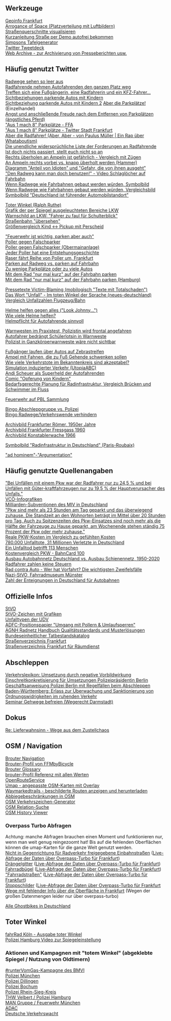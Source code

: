 Werkzeuge
-----
[Geoinfo Frankfurt](https://geoinfo.frankfurt.de/mapbender/application/stadtplan)  
[Arrogance of Space (Platzverteilung mit Luftbildern)](https://cyklokoalicia.sk/arrogance/)  
[Straßenquerschnitte visualisieren](https://streetmix.net)  
[Kurzanleitung Straße per Demo autofrei bekommen](https://twitter.com/autofreiberlin/status/1160624160135143425)  
[Simpsons Tafelgenerator](https://imgflip.com/memegenerator/60777140/Bart-Simpson---chalkboard)  
[Twitter Tweetdeck](https://tweetdeck.twitter.com)  
[Web Archive - zur Archivierung von Presseberichten usw.](https://web.archive.org)


Häufig genutzt Twitter
----------------------

[Radwege sehen so leer aus](https://twitter.com/DerGraslutscher/status/1220282050055409664)  
[Radfahrende nehmen Autofahrenden den ganzen Platz weg](https://twitter.com/BerlinCyclist/status/1224054920514539520)  
[Treffen sich eine Fußgängerin, eine Radfahrerin und ein KFZ-Fahrer...](https://twitter.com/JosefFischer65/status/1355294732864397313)  
[Sichtbeziehungen parkende Autos mit Kindern](https://twitter.com/KidicalMass_S/status/1243213103304716290)  
[Sichtbeziehung parkende Autos mit Kindern 2](https://twitter.com/josykitchen/status/1106125679266070528)
[Aber die Parkplätze!](https://twitter.com/DirkDorsch/status/1222578850305015808?s=20) (Einzelhandel)  
[Angst und anschließende Freude nach dem Entfernen von Parkplätzen (ängstliches Pferd)](https://twitter.com/fietsprofessor/status/1135992004742176768)  
["Aus 1 mach 8" Parkplätze - FFA](https://www.adfc-frankfurt.de/Frankfurt_aktuell/FFA_Archiv/Ausgabe_2020_4/2020_4_12_aus_1.html)  
["Aus 1 mach 8" Parkplätze - Twitter Stadt Frankfurt](https://twitter.com/Stadt_FFM/status/1265983937035321344?s=20)  
[Aber die Radfahrer! (Aber, Aber - von Paulus Müller | Ein Rap über Whataboutism)](https://www.youtube.com/watch?v=uoJcAILqEDw)  
[Die unendliche widersprüchliche Liste der Forderungen an Radfahrende](https://twitter.com/ted_unlimi/status/1308716854563803137?s=20)  
[Ist doch nichts passiert, stellt euch nicht so an](https://twitter.com/MrLoehm/status/1231330814245425154)  
[Rechts überholen an Ampeln ist gefährlich - Vergleich mit Zügen](https://twitter.com/MarBel78/status/1270303528049926149)  
[An Ampeln rechts vorbei vs. knapp überholt werden (Hammer)](https://twitter.com/dd_flo/status/1275356265045266432)  
[Diagramm "Anteil von Idioten" und "Gefahr, die von ihnen ausgeht"](https://twitter.com/fahrradfalko/status/1354500593046450181)  
["Den Radweg kann man doch benutzen!" - Video Schlaglöcher auf Fahrbahn](https://twitter.com/digitalVermummt/status/1282229424864329733)  
[Wenn Radwege wie Fahrbahnen gebaut werden würden, Symbolbild](https://twitter.com/cycletopia21/status/1371094889262366724)  
[Wenn Radwege wie Fahrbahnen gebaut werden würden, Vergleichsbild](https://twitter.com/fietsprofessor/status/1390924929537822720)  
[Symbolbild "Deutschland ist führender Automobilstandort"](https://twitter.com/Nicoleopter/status/1454365303069192192?s=20)  

[Toter Winkel (Ralph Ruthe)](https://twitter.com/ralphruthe/status/1230752902991319046)  
[Grafik der per Spiegel ausgeleuchteten Bereiche LKW](https://twitter.com/BerlinCyclist/status/1186317660264583168?s=20)  
[Warnschild an LKW: "Fahrer zu faul für Schulterblick"](https://twitter.com/dukoid/status/1297903273693843456)  
[Straßenbahn "übersehen"](https://twitter.com/FFMbyBicycle/status/1235148263470379009)  
[Größenvergleich Kind <-> Pickup mit Perscheid](https://twitter.com/ThePrie89/status/1450361722938744834?s=20)  

["Feuerwehr ist wichtig, parken aber auch"](https://twitter.com/aktuelle_stunde/status/1154418437537579008)  
[Poller gegen Falschparker](https://twitter.com/FfmOgo/status/1230110332120637441)  
[Poller gegen Falschparker (Obermainanlage)](https://twitter.com/avoooni/status/1181119784186007552)  
[Jeder Poller hat eine Entstehungsgeschichte](https://twitter.com/RadTicker/status/1403434948254707716?s=20)  
[Raser fährt Reihe von Poller um, Frankfurt](https://twitter.com/_TravelTim/status/1168811612842680320?s=20)  
[Parken auf Radweg vs. parken auf Fahrbahn](https://twitter.com/asltf/status/1283664476714209280)  
[Zu wenige Parkplätze oder zu viele Autos](https://twitter.com/radkolumne/status/1353238805675913216)  
[Mit dem Rad "nur mal kurz" auf der Fahrbahn parken](https://twitter.com/fietsprofessor/status/1353025642179272715?s=20)  
[Mit dem Rad "nur mal kurz" auf der Fahrbahn parken (Hamburg)](https://twitter.com/FFMbyBicycle/status/1169242693970681856)  

[Pressetexte Victim-Blaming (mobilogisch "Texte mit Totalschaden")](https://twitter.com/SchwaBicyclist/status/1226471122608238592)  
[Das Wort "Unfall" - Im toten Winkel der Sprache (neues-deutschland)](https://www.neues-deutschland.de/artikel/1101202.wort-unfall-im-toten-winkel-der-sprache.html)  
[Vergleich Unfallzahlen Flugzeug/Bahn](https://twitter.com/a_linnemann/status/1284913874903412738)  

[Helme helfen gegen alles ("Look Johnny...")](https://twitter.com/BerlinCyclist/status/1141963412580253696)  
[Wie viele Helme helfen?](https://twitter.com/tm_nrmn/status/1302865093982650370)  
[Helmpflicht für Autofahrende sinnvoll](https://www.clevere-staedte.de/blog/artikel/helmpflicht-f%C3%BCr-fu%C3%9Fg%C3%A4nger-und-autofahrer)  

[Warnwesten im Praxistest, Polizistin wird frontal angefahren](https://twitter.com/schenectady_s/status/1187740553250783234?s=20)  
[Autofahrer bedrängt Schülerlotsin in Warnweste](https://twitter.com/AmericanFietser/status/1223054213237919749?s=20)  
[Polizist in Ganzkörperwarnweste wäre nicht sichtbar](https://twitter.com/CMPG/status/1076236087142633477?s=20)  

[Fußgänger laufen über Autos auf Zebrastreifen](https://urbanshit.de/einfach-ueber-die-autos-laufen-wenn-diese-den-zebrastreifen-blockieren/)  
[Ampel mit Fahnen, die zu Fuß Gehende schwenken sollen](https://twitter.com/StrongTowns/status/1074409096156250112?s=20)  
[Wie viele Verkehrstote im Bekanntenkreis sind akzeptabel?](https://www.youtube.com/watch?v=k2tOye9DKdQ)  
[Simulation induzierter Verkehr (UtopiaABC)](https://twitter.com/ABCTV/status/1182468049011535872)  
[Andi Scheuer als Superheld der Autofahrenden](https://twitter.com/BambiTango/status/1311944144001134592)  
[Comic "Opferung von Kindern"](https://twitter.com/littlebigfred/status/1322497562465701889)  
[Bedarfsgerechte Planung für Radinfrastruktur, Vergleich Brücken und Schwimmer im Fluss](https://twitter.com/PHPmacher/status/1095098614605598721)  

[Feuerwehr auf PBL Sammlung](https://twitter.com/FFMbyBicycle/status/1362505196371382274?s=20)  

[Bingo Abschleppgruppe vs. Polizei](https://bingobaker.com/#3141126)  
[Bingo Radwege/Verkehrswende verhindern](https://bingobaker.com#d6887aacace6a171)  

[Archivbild Frankfurter Römer, 1950er Jahre](https://twitter.com/felix_bohr/status/1452613725668663296?s=20)  
[Archivbild Frankfurter Fressgass 1960](https://twitter.com/TomBauser/status/1452638626907664390?s=20)  
[Archivbild Konstablerwache 1966](https://twitter.com/Stadt_FFM/status/1443471943269822469?s=20)  

[Symbolbild "Radinfrastruktur in Deutschland" (Paris-Roubaix)](https://twitter.com/FFMbyBicycle/status/1444674893245784065?s=20)  

["ad hominem"-"Argumentation"](https://www.youtube.com/watch?v=KF00DZ-_3J8)  


Häufig genutzte Quellenangaben
------------------------------

["Bei Unfällen mit einem Pkw war der Radfahrer nur zu 24,5 % und bei Unfällen mit Güter-kraftfahrzeugen nur zu 19,5 % der Hauptverursacher des Unfalls."](https://www.destatis.de/DE/Themen/Gesellschaft-Umwelt/Verkehrsunfaelle/Publikationen/Downloads-Verkehrsunfaelle/unfaelle-zweirad-5462408187004.pdf?__blob=publicationFile)  
[VCÖ-Infografiken](https://www.vcoe.at/publikationen/infografiken/alle-infografiken)  
[Milliarden-Subventionen des MIV in Deutschland](https://www.umweltbundesamt.de/sites/default/files/medien/479/publikationen/uba_fachbroschuere_umweltschaedliche-subventionen_bf.pdf)  
["Pkw sind mehr als 23 Stunden am Tag geparkt und das  überwiegend  zuhause.  Die  Standzeit  an  den  Wohnorten beträgt im Mittel über 20 Stunden pro Tag. Auch zu Spitzenzeiten des Pkw-Einsatzes sind noch mehr als die Hälfte der Fahrzeuge zu Hause geparkt, am Wochenende stehen ständig 75 Prozent der Pkw oder mehr zuhause."](http://www.mobilitaet-in-deutschland.de/pdf/MiD2017_Ergebnisbericht.pdf)  
[Reale PKW-Kosten im Vergleich zu gefühlten Kosten](https://www.spiegel.de/auto/autokauf-deutsche-unterschaetzen-tatsaechliche-kosten-ihres-autos-stark-a-e9230430-6794-4690-96cd-a988f53b93c4)  
[780.000 Unfalltote, 31 Millionen Verletzte in Deutschland](https://www.spiegel.de/auto/aktuell/deutschland-780-000-verkehrstote-seit-1950-31-millionen-verletzte-a-1183544.html)  
[Ein Unfalltod betrifft 113 Menschen](https://www.runtervomgas.de/news/artikel/1-tod-113-betroffene.html)  
[Kostenvergleich PKW - BahnCard 100](https://twitter.com/VCDeV/status/1352573499295072257)  
[Ausbau Autobahnnetz Deutschland vs. Ausbau Schienennetz, 1950-2020](https://twitter.com/kkklawitter/status/1447217271017967624?s=20)  
[Radfahrer zahlen keine Steuern](https://web.archive.org/web/20201106132100/https://www.rbb24.de/panorama/beitrag/2020/09/berlin-fragen-antworten-fahrrad-steuer-radweg.htm)  
[Rad contra Auto - Wer hat Vorfahrt? Die wichtigsten Zweifelsfälle](https://www.stern.de/auto/service/rad-contra-auto---wer-hat-vorfahrt--die-wichtigsten-zweifelsfaelle-8156042.html)  
[Nazi-StVO, Fahrradmuseum Münster](https://twitter.com/vonjosbach/status/1097175881318055937?s=20)  
[Zahl der Enteignungen in Deutschland für Autobahnen](https://www.tagesspiegel.de/politik/platz-fuer-neue-autobahnen-scheuer-ist-ein-enteignungsminister/26088460.html)  


Offizielle Infos
----------------

[StVO](https://www.gesetze-im-internet.de/stvo_2013/BJNR036710013.html)  
[StVO-Zeichen mit Grafiken](https://de.wikipedia.org/wiki/Bildtafel_der_Verkehrszeichen_in_der_Bundesrepublik_Deutschland_von_2013_bis_2017)  
[Unfalltypen der UDV](https://udv.de/sites/default/files/tx_udvpublications/unfalltypen-katalog_udv_web_2.pdf)  
[ADFC-Positionspapier "Umgang mit Pollern & Umlaufsperren"](https://www.adfc.de/fileadmin/user_upload/Expertenbereich/Touristik_und_Hotellerie/Positionspapiere/ADFC_Positionspapier_Umgang_Poller_Umlaufsperren.pdf)  
[AGNH Radnetz Handbuch Qualitätsstandards und Musterlösungen](https://www.nahmobil-hessen.de/wp-content/uploads/2019/07/Qualitaetsstandards_und_Musterloesungen_150dpi.pdf)  
[Bundeseinheitlicher Tatbestandskatalog](https://www.kba.de/DE/Themen/ZentraleRegister/FAER/BT_KAT_OWI/btkat_node.html)  
[Straßenverzeichnis Frankfurt](https://offenedaten.frankfurt.de/dataset/strassenverzeichnis-der-stadt-frankfurt-am-main)  
[Straßenverzeichnis Frankfurt für Räumdienst](https://frankfurt.de/-/media/frankfurtde/service-und-rathaus/verwaltung/aemter-und-institutionen/rechtsamt/pdf/satzungen/strassenreinigungssatzung-strassenverzeichnis.ashx)  


Abschleppen
-----------

[Verkehrslexikon: Umsetzung durch negative Vorbildwirkung](https://www.verkehrslexikon.de/Texte/KfzUmsetzung4.php)  
[Einschreitkonkretisierung für Umsetzungen Polizeipräsidentin Berlin](https://fragdenstaat.de/dokumente/2404/)  
[Geschäftsanweisung Polizei Berlin mit Regelfällen beim Abschleppen](https://fragdenstaat.de/anfrage/geschaftsanweisung-der-polizei-nr-152014/163890/anhang/GAPPrStabNr.15_2014.pdf)  
[Baden-Württemberg: Erlass zur Überwachung und Sanktionierung von Ordnungswidrigkeiten im ruhenden Verkehr](https://fragdenstaat.de/anfrage/erlass-zur-uberwachung-und-sanktionierung-von-ordnungswidrigkeiten-im-ruhenden-verkehr/507374/anhang/VMBW_ErlasszurberwachungundSanktionierungvonOrdnungswidrigkeitenimruhendenVerkehrvom11.Mai2020.pdf)  
[Seminar Gehwege befreien (Wegerecht Darmstadt)](https://wegerecht.org/seminar/)  


Dokus
-----

[Re: Lieferwahnsinn - Wege aus dem Zustellchaos](https://www.dailymotion.com/video/x6bdwql)


OSM / Navigation
----------------

[Brouter Navigation](https://brouter.de/brouter-web/)  
[Brouter-Profil von FFMbyBicycle](https://raw.githubusercontent.com/FFMbyBicycle/brouter-cycling-profiles/master/FFMbyBicycle-long-distance-cycling.brf)  
[Brouter Glossary](https://github.com/poutnikl/Brouter-profiles/wiki/Glossary)  
[brouter-Profil Referenz mit allen Werten](https://raw.githubusercontent.com/poutnikl/Trekking-Poutnik/master/Trekking-Poutnik.brf)  
[OpenRouteService](https://maps.openrouteservice.org)  
[Umap - angepasste OSM-Karten mit Overlay](https://umap.openstreetmap.fr/en/)  
[Waymarkedtrails - beschilderte Routen anzeigen und herunterladen](https://waymarkedtrails.org)  
[Abbiegebeschränkungen in OSM](https://ahorn.lima-city.de/tr/)  
[OSM Verkehrszeichen-Generator](http://osmtools.de/traffic_signs/)  
[OSM Relation-Suche](http://ra.osmsurround.org)  
[OSM History Viewer](https://osmhv.openstreetmap.de/)  

### Overpass Turbo Abfragen
Achtung: manche Abfragen brauchen einen Moment und funktionieren nur, wenn man weit genug reingezoomt hat! Bis auf die fehlenden Oberflächen können die umap-Karten für die ganze Welt genutzt werden.  
[Nicht in Gegenrichtung für Radverkehr freigegebene Einbahnstraßen](https://umap.openstreetmap.fr/de/map/nicht-freigegebene-einbahnstraen_655958) ([Live-Abfrage der Daten über Overpass-Turbo für Frankfurt](https://overpass-turbo.eu/s/Ydu))  
[Drängelgitter](https://umap.openstreetmap.fr/de/map/drangelgitter_655949) ([Live-Abfrage der Daten über Overpass-Turbo für Frankfurt](https://overpass-turbo.eu/s/Wdi))  
[Fahrradbügel](https://umap.openstreetmap.fr/de/map/fahrradparkplatze-bugel_655853) ([Live-Abfrage der Daten über Overpass-Turbo für Frankfurt](https://overpass-turbo.eu/s/Tu6))  
["Fahrradstraßen"](https://umap.openstreetmap.fr/de/map/fahrradstraen_655946) ([Live-Abfrage der Daten über Overpass-Turbo für Frankfurt](https://overpass-turbo.eu/s/12gk))  
[Stoppschilder](https://umap.openstreetmap.fr/de/map/stoppschilder_655964) ([Live-Abfrage der Daten über Overpass-Turbo für Frankfurt](https://overpass-turbo.eu/s/127B)  
[Wege mit fehlender Info über die Oberfläche in Frankfurt](https://overpass-turbo.eu/s/ZhZ) (Wegen der großen Datenmengen leider nur über overpass-turbo)  


[Alle Ghostbikes in Deutschland](https://overpass-turbo.eu/s/WlH)


Toter Winkel
------------

[fahrRad Köln - Ausgabe toter Winkel](https://www.yumpu.com/de/document/read/63909597/adfc-koln-fahrrad-2-2020/16)  
[Polizei Hamburg Video zur Spiegeleinstellung](https://www.youtube.com/watch?v=Jsie5klOyLQ)  

### Aktionen und Kampagnen mit "totem Winkel" (abgeklebte Spiegel / Nutzung von Oldtimern)
[#runterVomGas-Kampagne des BMVI](https://twitter.com/FFMbyBicycle/status/1306208359427776512)  
[Polizei München](https://twitter.com/holzline/status/1280391349188124673)  
[Polizei Dillingen](https://twitter.com/polizeiSWN/status/1263723805190565888)  
[Polizei Bochum](https://twitter.com/polizei_nrw_bo/status/1114111599663624192)  
[Polizei Rhein-Sieg-Kreis](	https://twitter.com/polizei_nrw_su/status/1072811895311228928)  
[THW Velbert / Polizei Hamburg](https://twitter.com/FFMbyBicycle/status/1221039840554377216)  
[MAN Gruppe / Feuerwehr München](https://twitter.com/FFMbyBicycle/status/1348361346207916038)  
[ADAC](https://twitter.com/FFMbyBicycle/status/1261602440840974337)  
[Deutsche Verkehrswacht](https://twitter.com/FFMbyBicycle/status/1261600786196443141)  
